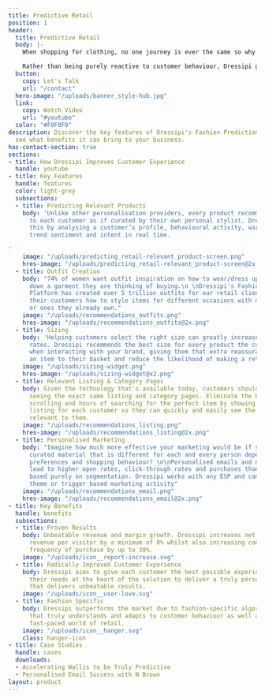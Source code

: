 ```yaml
---
title: Predictive Retail
position: 1
header:
  title: Predictive Retail
  body: |-
    When shopping for clothing, no one journey is ever the same so why do retailers continue to deliver a one size fits all experience?

    Rather than being purely reactive to customer behaviour, Dressipi gives retailers the power to predict the most relevant products for each and every customer. Dressipi's machine learning technology continuously evaluates the performance of recommendations to select the most effective algorithms for every customer, considering their individual profile, preferences, behaviour and the context in which they are shopping.
  button:
    copy: Let's Talk
    url: "/contact"
  hero-image: "/uploads/banner_style-hub.jpg"
  link:
    copy: Watch Video
    url: "#youtube"
  color: "#F0F0F0"
description: Discover the key features of Dressipi's Fashion Prediction Platform and
  see what benefits it can bring to your business.
has-contact-section: true
sections:
- title: How Dressipi Improves Customer Experience
  handle: youtube
- title: Key Features
  handle: features
  color: light-grey
  subsections:
  - title: Predicting Relevant Products
    body: 'Unlike other personalisation providers, every product recommended is mapped
      to each customer as if curated by their own personal stylist. Dressipi does
      this by analysing a customer’s profile, behavioural activity, wardrobe context,
      trend sentiment and intent in real time.

'
    image: "/uploads/predicting_retail-relevant_product-screen.png"
    hres-image: "/uploads/predicting_retail-relevant_product-screen@2x.png"
  - title: Outfit Creation
    body: "74% of women want outfit inspiration on how to wear/dress up and dress
      down a garment they are thinking of buying.\n \nDressipi's Fashion Prediction
      Platform has created over 5 trillion outfits for our retail clients, showing
      their customers how to style items for different occasions with new products
      or ones they already own."
    image: "/uploads/recommendations_outfits.png"
    hres-image: "/uploads/recommendations_outfits@2x.png"
  - title: Sizing
    body: 'Helping customers select the right size can greatly increase conversion
      rates. Dressipi recommends the best size for every product the customer sees
      when interacting with your brand, giving them that extra reassurance to add
      an item to their basket and reduce the likelihood of making a return. '
    image: "/uploads/sizing-widget.png"
    hres-image: "/uploads/sizing-widget@x2.png"
  - title: Relevant Listing & Category Pages
    body: Given the technology that's available today, customers shouldn't all be
      seeing the exact same listing and category pages. Eliminate the hassle of lengthy
      scrolling and hours of searching for the perfect item by showing a personalised
      listing for each customer so they can quickly and easily see the products most
      relevant to them.
    image: "/uploads/recommendations_listing.png"
    hres-image: "/uploads/recommendations_listing@2x.png"
  - title: Personalised Marketing
    body: "Imagine how much more effective your marketing would be if you could send
      curated material that is different for each and every person depending on their
      preferences and shopping behaviour? \n\nPersonalised emails and notifications
      lead to higher open rates, click-through rates and purchases than campaigns
      based purely on segmentation. Dressipi works with any ESP and can help deliver
      theme or trigger based marketing activity"
    image: "/uploads/recommendations_email.png"
    hres-image: "/uploads/recommendations_email@2x.png"
- title: Key Benefits
  handle: benefits
  subsections:
  - title: Proven Results
    body: Unbeatable revenue and margin growth. Dressipi increases net incremental
      revenue per visitor by a minimum of 8% whilst also increasing conversion and
      frequency of purchase by up to 30%.
    image: "/uploads/icon__report-increase.svg"
  - title: Radically Improved Customer Experience
    body: Dressipi aims to give each customer the best possible experience by putting
      their needs at the heart of the solution to deliver a truly personalised experience
      that delivers unbeatable results.
    image: "/uploads/icon__user-love.svg"
  - title: Fashion Specific
    body: Dressipi outperforms the market due to fashion-specific algorithms and AI
      that truly understands and adapts to customer behaviour as well as the dynamic,
      fast-paced world of retail.
    image: "/uploads/icon__hanger.svg"
    class: hanger-icon
- title: Case Studies
  handle: cases
  downloads:
  - Accelerating Wallis to be Truly Predictive
  - Personalised Email Success with N Brown
layout: product
---
```


